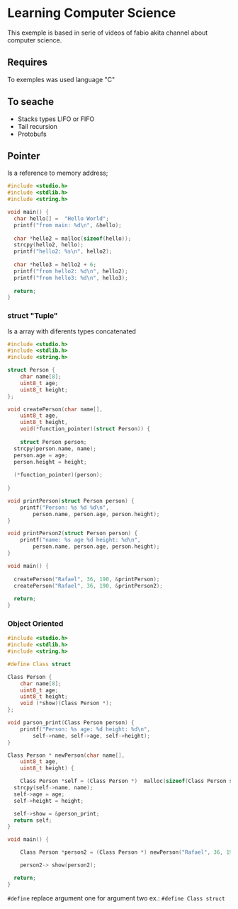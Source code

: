 # Learning Computer Science

This exemple is based in serie of videos of fabio akita channel about computer science.

## Requires

To exemples was used language "C"

## To seache 

* Stacks types LIFO or FIFO
* Tail recursion
* Protobufs


## Pointer

Is a reference to memory address;

```c
#include <studio.h>
#include <stdlib.h>
#include <string.h>

void main() {
  char hello[] =  "Hello World";
  printf("from main: %d\n", &hello);
  
  char *hello2 = malloc(sizeof(hello));
  strcpy(hello2, hello);
  printf("hello2: %s\n", hello2);
  
  char *hello3 = hello2 + 6;
  printf("from hello2: %d\n", hello2);
  printf("from hello3: %d\n", hello3);
  
  return;
}

```

### struct "Tuple"

Is a array with diferents types concatenated 

```c
#include <studio.h>
#include <stdlib.h>
#include <string.h>

struct Person {
	char name[8];
	uint8_t age;
	uint8_t height;
};

void createPerson(char name[], 
	uint8_t age, 
	uint8_t height,
	void(*function_pointer)(struct Person)) {
	
	struct Person person;
  strcpy(person.name, name);
  person.age = age;
  person.height = height;
  
  (*function_pointer)(person);
		
}

void printPerson(struct Person person) {
	printf("Person: %s %d %d\n", 
		person.name, person.age, person.height);
}

void printPerson2(struct Person person) {
	printf("name: %s age %d height: %d\n", 
		person.name, person.age, person.height);
}

void main() {
  
  createPerson("Rafael", 36, 190, &printPerson);
  createPerson("Rafael", 36, 190, &printPerson2);
  
  return;
}

```

### Object Oriented

```c
#include <studio.h>
#include <stdlib.h>
#include <string.h>

#define Class struct

Class Person {
	char name[8];
	uint8_t age;
	uint8_t height;
	void (*show)(Class Person *);
};

void parson_print(Class Person person) {
	printf("Person: %s age: %d height: %d\n",
		self->name, self->age, self->height);
}

Class Person * newPerson(char name[],
	uint8_t age,
	uint8_t height) {

	Class Person *self = (Class Person *)  malloc(sizeof(Class Person self));
  strcpy(self->name, name);
  self->age = age;
  self->height = height;

  self->show = &person_print;
  return self;
}

void main() {

	Class Person *person2 = (Class Person *) newPerson("Rafael", 36, 190);

	person2-> show(person2);

  return;
}
```
```#define``` replace argument one for argument two ex.: ``#define Class struct``

